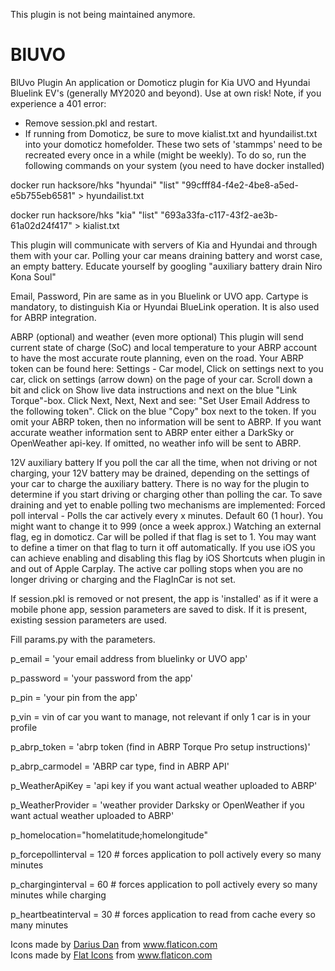 This plugin is not being maintained anymore.


# BlUVO
 
BlUvo Plugin
An application or Domoticz plugin for Kia UVO and Hyundai Bluelink EV's (generally MY2020 and beyond). Use at own risk!
Note, if you experience a 401 error:
- Remove session.pkl and restart.
- If running from Domoticz, be sure to move kialist.txt and hyundailist.txt into your domoticz homefolder.
These two sets of 'stammps' need to be recreated every once in a while (might be weekly).
To do so, run the following commands on your system (you need to have docker installed)

docker run hacksore/hks "hyundai" "list" "99cfff84-f4e2-4be8-a5ed-e5b755eb6581" > hyundailist.txt

docker run hacksore/hks "kia" "list" "693a33fa-c117-43f2-ae3b-61a02d24f417" > kialist.txt


This plugin will communicate with servers of Kia and Hyundai and through them with your car. Polling your car means draining battery and worst case, an empty battery. Educate yourself by googling "auxiliary battery drain Niro Kona Soul"

Email, Password, Pin are same as in you Bluelink or UVO app. Cartype is mandatory, to distinguish Kia or Hyundai BlueLink operation. It is also used for ABRP integration.

ABRP (optional) and weather (even more optional)
This plugin will send current state of charge (SoC) and local temperature to your ABRP account to have the most accurate route planning, even on the road.
Your ABRP token can be found here: Settings - Car model, Click on settings next to you car, click on settings (arrow down) on the page of your car. Scroll down a bit and click on Show live data instructions and next on the blue "Link Torque"-box. Click Next, Next, Next and see: "Set User Email Address to the following token". Click on the blue "Copy" box next to the token.
If you omit your ABRP token, then no information will be sent to ABRP.
If you want accurate weather information sent to ABRP enter either a DarkSky or OpenWeather api-key. If omitted, no weather info will be sent to ABRP.

12V auxiliary battery
If you poll the car all the time, when not driving or not charging, your 12V battery may be drained, depending on the settings of your car to charge the auxiliary battery. There is no way for the plugin to determine if you start driving or charging other than polling the car. To save draining and yet to enable polling two mechanisms are implemented:
Forced poll interval - Polls the car actively every x minutes. Default 60 (1 hour). You might want to change it to 999 (once a week approx.)
Watching an external flag, eg in domoticz. Car will be polled if that flag is set to 1. You may want to define a timer on that flag to turn it off automatically. If you use iOS you can achieve enabling and disabling this flag by iOS Shortcuts when plugin in and out of Apple Carplay. 
The active car polling stops when you are no longer driving or charging and the FlagInCar is not set.

If session.pkl is removed or not present, the app is 'installed' as if it were a mobile phone app, session parameters are saved to disk. If it is present, existing session parameters are used.

Fill params.py with the parameters.

p_email = 'your email address from bluelinky or UVO app'

p_password = 'your password from the app'

p_pin = 'your pin from the app'

p_vin = vin of car you want to manage, not relevant if only 1 car is in your profile

p_abrp_token = 'abrp token (find in ABRP Torque Pro setup instructions)'

p_abrp_carmodel = 'ABRP car type, find in ABRP API'

p_WeatherApiKey = 'api key if you want actual weather uploaded to ABRP'

p_WeatherProvider = 'weather provider Darksky or OpenWeather if you want actual weather uploaded to ABRP'

p_homelocation="homelatitude;homelongitude"

p_forcepollinterval = 120 # forces application to poll actively every so many minutes

p_charginginterval = 60 # forces application to poll actively every so many minutes while charging

p_heartbeatinterval = 30 # forces application to read from cache every so many minutes

<div>Icons made by <a href="https://www.flaticon.com/authors/darius-dan" title="Darius Dan">Darius Dan</a> from <a href="https://www.flaticon.com/" title="Flaticon">www.flaticon.com</a></div>
<div>Icons made by <a href="https://flat-icons.com/" title="Flat Icons">Flat Icons</a> from <a href="https://www.flaticon.com/" title="Flaticon">www.flaticon.com</a></div>
